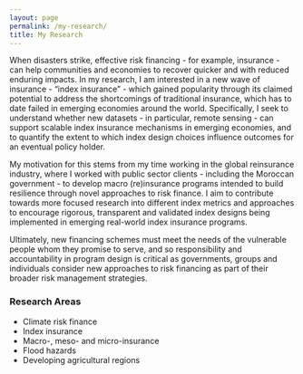 ```yaml
---
layout: page
permalink: /my-research/
title: My Research
---
```


When disasters strike, effective risk financing - for example, insurance - can help communities and economies to recover quicker and with reduced enduring impacts. In my research, I am interested in a new wave of insurance - “index insurance” - which gained popularity through its claimed potential to address the shortcomings of traditional insurance, which has to date failed in emerging economies around the world. Specifically, I seek to understand whether new datasets - in particular, remote sensing - can support scalable index insurance mechanisms in emerging economies, and to quantify the extent to which index design choices influence outcomes for an eventual policy holder.

My motivation for this stems from my time working in the global reinsurance industry, where I worked with public sector clients - including the Moroccan government - to develop macro (re)insurance programs intended to build resilience through novel approaches to risk finance. I aim to contribute towards more focused research into different index metrics and approaches to encourage rigorous, transparent and validated index designs being implemented in emerging real-world index insurance programs.

Ultimately, new financing schemes must meet the needs of the vulnerable people whom they promise to serve, and so responsibility and accountability in program design is critical as governments, groups and individuals consider new approaches to risk financing as part of their broader risk management strategies.

### Research Areas

* Climate risk finance
* Index insurance
* Macro-, meso- and micro-insurance
* Flood hazards
* Developing agricultural regions


